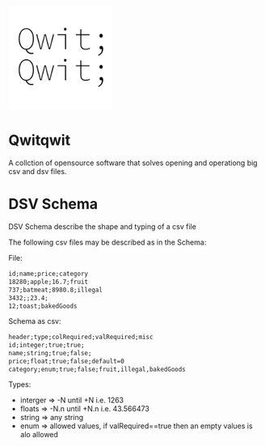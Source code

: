 
<img src='https://github.com/qwitqwit/.github/blob/main/profile/qwitqwit.png?raw=true' width='205'>

# Qwitqwit

A collction of opensource software that solves opening and operationg big csv and dsv files.

# DSV Schema

DSV Schema describe the shape and typing of a csv file

The following csv files may be described as in the Schema:

File:

```csv
id;name;price;category
18280;apple;16.7;fruit
737;batmeat;8980.8;illegal
3432;;23.4;
12;toast;bakedGoods
```

Schema as csv:

```csv
header;type;colRequired;valRequired;misc
id;integer;true;true;
name;string;true;false;
price;float;true;false;default=0
category;enum;true;false;fruit,illegal,bakedGoods
```

Types:

- interger => -N until +N i.e. 1263
- floats => -N.n until +N.n i.e. 43.566473
- string => any string
- enum => allowed values, if valRequired==true then an empty values is alo allowed


